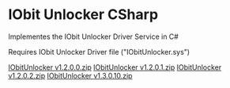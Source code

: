 # IObit Unlocker CSharp
Implementes the IObit Unlocker Driver Service in C#

Requires IObit Unlocker Driver file ("IObitUnlocker.sys")

[IObitUnlocker v1.2.0.0.zip](https://github.com/12brendon34/IObit-Unlocker-CSharp/files/10475719/IObitUnlocker.v1.2.0.0.zip)
[IObitUnlocker v1.2.0.1.zip](https://github.com/12brendon34/IObit-Unlocker-CSharp/files/10475727/IObitUnlocker.v1.2.0.1.zip)
[IObitUnlocker v1.2.0.2.zip](https://github.com/12brendon34/IObit-Unlocker-CSharp/files/10475728/IObitUnlocker.v1.2.0.2.zip)
[IObitUnlocker v1.3.0.10.zip](https://github.com/12brendon34/IObit-Unlocker-CSharp/files/10475733/IObitUnlocker.v1.3.0.10.zip)
